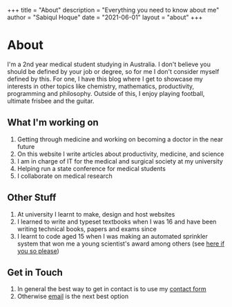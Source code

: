 +++
title = "About"
description = "Everything you need to know about me"
author = "Sabiqul Hoque"
date = "2021-06-01"
layout = "about"
+++

# About
I'm a 2nd year medical student studying in Australia. I don't believe you should be defined by your job or degree, so for me I don't consider myself defined by this. For one, I have this blog where I get to showcase my interests in other topics like chemistry, mathematics, productivity, programming and philosophy. Outside of this, I enjoy playing football, ultimate frisbee and the guitar. 

## What I'm working on
1. Getting through medicine and working on becoming a doctor in the near future
2. On this website I write articles about productivity, medicine, and science
3. I am in charge of IT for the medical and surgical society at my university
3. Helping run a state conference for medical students
4. I collaborate on medical research

## Other Stuff
1. At university I learnt to make, design and host websites
2. I learned to write and typeset textbooks when I was 16 and have been writing technical books, papers and exams since
3. I learnt to code aged 15 when I was making an automated sprinkler system that won me a young scientist's award among others (see [here if you so please](https://newsroom.unsw.edu.au/news/science-tech/‘smart-sprinkler’-wins-national-engineering-competition))

## Get in Touch
1. In general the best way to get in contact is to use my [contact form](https://sabiqulhoque.me/contact/)
2. Otherwise [email](mailto:saab.hoq@gmail.com) is the next best option

